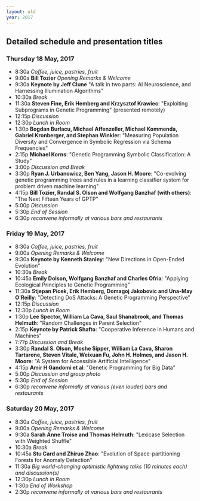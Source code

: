 ```yaml
---
layout: old
year: 2017
---
```


## Detailed schedule and presentation titles

### Thursday 18 May, 2017

- 8:30a _Coffee, juice, pastries, fruit_
- 9:00a **Bill Tozier** _Opening Remarks & Welcome_
- 9:30a **Keynote by Jeff Clune** "A talk in two parts: AI Neuroscience, and Harnessing Illumination Algorithms"
- 10:30a _Break_
- 11:30a **Steven Fine, Erik Hemberg and Krzysztof Krawiec**: "Exploiting Subprograms in Genetic Programming" (presented remotely)
- 12:15p _Discussion_
- 12:30p _Lunch in Room_
- 1:30p **Bogdan Burlacu, Michael Affenzeller, Michael Kommenda, Gabriel Kronberger, and Stephan Winkler**: "Measuring Population Diversity and Convergence in Symbolic Regression via Schema Frequencies"
- 2:15p **Michael Korns**: "Genetic Programming Symbolic Classification: A Study"
- 3:00p _Discussion and Break_
- 3:30p **Ryan J. Urbanowicz, Ben Yang, Jason H. Moore**: "Co-evolving genetic programming trees and rules in a learning classifier system for problem driven machine learning"
- 4:15p **Bill Tozier, Randal S. Olson and Wolfgang Banzhaf (with others)**: "The Next Fifteen Years of GPTP"
- 5:00p _Discussion_
- 5:30p _End of Session_
- 6:30p _reconvene informally at various bars and restaurants_

### Friday 19 May, 2017
- 8:30a _Coffee, juice, pastries, fruit_
- 9:00a _Opening Remarks & Welcome_
- 9:30a **Keynote by Kenneth Stanley**: "New Directions in Open-Ended Evolution"
- 10:30a _Break_
- 10:45a **Emily Dolson, Wolfgang Banzhaf and Charles Ofria**: "Applying Ecological Principles to Genetic Programming"
- 11:30a **Stjepan Picek, Erik Hemberg, Domagoj Jakobovic and Una-May O’Reilly**: "Detecting DoS Attacks: A Genetic Programming Perspective"
- 12:15p _Discussion_
- 12:30p _Lunch in Room_
- 1:30p **Lee Spector, William La Cava, Saul Shanabrook, and Thomas Helmuth**: "Random Challenges in Parent Selection"
- 2:15p **Keynote by Patrick Shafto**: "Cooperative Inference in Humans and Machines"
- ?:??p _Discussion and Break_
- 3:30p **Randal S. Olson, Moshe Sipper, William La Cava, Sharon Tartarone, Steven Vitale, Weixuan Fu, John H. Holmes, and Jason H. Moore**: "A System for Accessible Artificial Intelligence"
- 4:15p **Amir H Gandomi et al**: "Genetic Programming for Big Data"
- 5:00p _Discussion and group photo_
- 5:30p _End of Session_
- 6:30p _reconvene informally at various (even louder) bars and restaurants_


### Saturday 20 May, 2017
- 8:30a _Coffee, juice, pastries, fruit_
- 9:00a _Opening Remarks & Welcome_
- 9:30a **Sarah Anne Troise and Thomas Helmuth**: "Lexicase Selection with Weighted Shuffle"
- 10:30a _Break_
- 10:45a **Stu Card and Zhiruo Zhao**: "Evolution of Space-partitioning Forests for Anomaly Detection"
- 11:30a _Big world-changing optimistic lightning talks (10 minutes each) and discussion(s)_
- 12:30p _Lunch in Room_
- 1:30p _End of Workshop_
- 2:30p _reconvene informally at various bars and restaurants_
